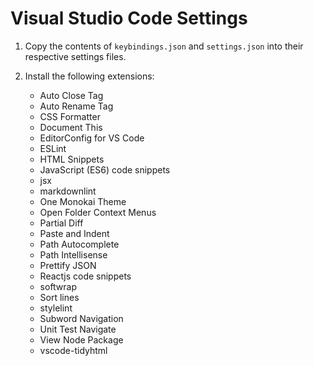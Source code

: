 # Visual Studio Code Settings

1. Copy the contents of `keybindings.json` and `settings.json` into their respective settings files.

1. Install the following extensions:
    * Auto Close Tag
    * Auto Rename Tag
    * CSS Formatter
    * Document This
    * EditorConfig for VS Code
    * ESLint
    * HTML Snippets
    * JavaScript (ES6) code snippets
    * jsx
    * markdownlint
    * One Monokai Theme
    * Open Folder Context Menus
    * Partial Diff
    * Paste and Indent
    * Path Autocomplete
    * Path Intellisense
    * Prettify JSON
    * Reactjs code snippets
    * softwrap
    * Sort lines
    * stylelint
    * Subword Navigation
    * Unit Test Navigate
    * View Node Package
    * vscode-tidyhtml

